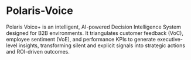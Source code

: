 # Polaris-Voice
Polaris Voice+ is an intelligent, AI-powered Decision Intelligence System designed for B2B environments. It triangulates customer feedback (VoC), employee sentiment (VoE), and performance KPIs to generate executive-level insights, transforming silent and explicit signals into strategic actions and ROI-driven outcomes.
